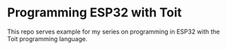 # Programming ESP32 with Toit
This repo serves example for my series on programming in ESP32 with the Toit programming language.

